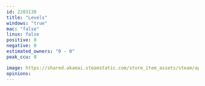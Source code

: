 ```yaml
---
id: 2203130
title: "Levels"
windows: "true"
mac: "false"
linux: false
positive: 0
negative: 0
estimated_owners: "0 - 0"
peak_ccu: 0

image: https://shared.akamai.steamstatic.com/store_item_assets/steam/apps/2203130/header.jpg?t=1669183830
opinions:
---
```

